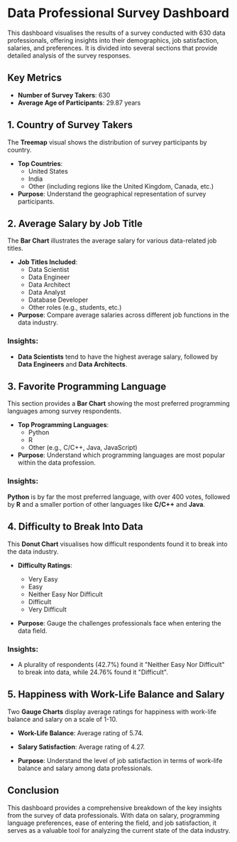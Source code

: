 # Data Professional Survey Dashboard
This dashboard visualises the results of a survey conducted with 630 data professionals, offering insights into their demographics, job satisfaction, salaries, and preferences. It is divided into several sections that provide detailed analysis of the survey responses.

## Key Metrics
- **Number of Survey Takers**: 630
- **Average Age of Participants**: 29.87 years
## 1. Country of Survey Takers
The **Treemap** visual shows the distribution of survey participants by country.

- **Top Countries**:
    - United States
    - India
    - Other (including regions like the United Kingdom, Canada, etc.)
- **Purpose**: Understand the geographical representation of survey participants.
## 2. Average Salary by Job Title
The **Bar Chart** illustrates the average salary for various data-related job titles.

- **Job Titles Included**:
    - Data Scientist
    - Data Engineer
    - Data Architect
    - Data Analyst
    - Database Developer
    - Other roles (e.g., students, etc.)
- **Purpose**: Compare average salaries across different job functions in the data industry.
### Insights:
- **Data Scientists** tend to have the highest average salary, followed by **Data Engineers** and **Data Architects**.
## 3. Favorite Programming Language
This section provides a **Bar Chart** showing the most preferred programming languages among survey respondents.

- **Top Programming Languages**:
    - Python
    - R
    - Other (e.g., C/C++, Java, JavaScript)
- **Purpose**: Understand which programming languages are most popular within the data profession.
### Insights:
**Python** is by far the most preferred language, with over 400 votes, followed by **R** and a smaller portion of other languages like **C/C++** and **Java**.
## 4. Difficulty to Break Into Data
This **Donut Chart** visualises how difficult respondents found it to break into the data industry.

- **Difficulty Ratings**:

    - Very Easy
    - Easy
    - Neither Easy Nor Difficult
    - Difficult
    - Very Difficult
- **Purpose**: Gauge the challenges professionals face when entering the data field.

### Insights:
- A plurality of respondents (42.7%) found it "Neither Easy Nor Difficult" to break into data, while 24.76% found it "Difficult".
## 5. Happiness with Work-Life Balance and Salary
Two **Gauge Charts** display average ratings for happiness with work-life balance and salary on a scale of 1-10.

- **Work-Life Balance**: Average rating of 5.74.

- **Salary Satisfaction**: Average rating of 4.27.

- **Purpose**: Understand the level of job satisfaction in terms of work-life balance and salary among data professionals.

## Conclusion
This dashboard provides a comprehensive breakdown of the key insights from the survey of data professionals. With data on salary, programming language preferences, ease of entering the field, and job satisfaction, it serves as a valuable tool for analyzing the current state of the data industry.

